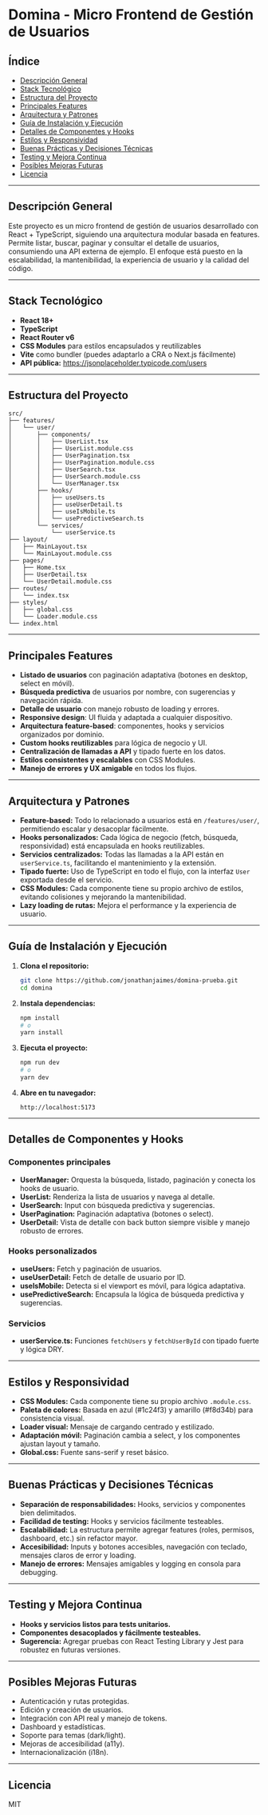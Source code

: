 # Domina - Micro Frontend de Gestión de Usuarios

## Índice

- [Descripción General](#descripción-general)
- [Stack Tecnológico](#stack-tecnológico)
- [Estructura del Proyecto](#estructura-del-proyecto)
- [Principales Features](#principales-features)
- [Arquitectura y Patrones](#arquitectura-y-patrones)
- [Guía de Instalación y Ejecución](#guía-de-instalación-y-ejecución)
- [Detalles de Componentes y Hooks](#detalles-de-componentes-y-hooks)
- [Estilos y Responsividad](#estilos-y-responsividad)
- [Buenas Prácticas y Decisiones Técnicas](#buenas-prácticas-y-decisiones-técnicas)
- [Testing y Mejora Continua](#testing-y-mejora-continua)
- [Posibles Mejoras Futuras](#posibles-mejoras-futuras)
- [Licencia](#licencia)

---

## Descripción General

Este proyecto es un micro frontend de gestión de usuarios desarrollado con React + TypeScript, siguiendo una arquitectura modular basada en features. Permite listar, buscar, paginar y consultar el detalle de usuarios, consumiendo una API externa de ejemplo. El enfoque está puesto en la escalabilidad, la mantenibilidad, la experiencia de usuario y la calidad del código.

---

## Stack Tecnológico

- **React 18+**
- **TypeScript**
- **React Router v6**
- **CSS Modules** para estilos encapsulados y reutilizables
- **Vite** como bundler (puedes adaptarlo a CRA o Next.js fácilmente)
- **API pública:** https://jsonplaceholder.typicode.com/users

---

## Estructura del Proyecto

```plaintext
src/
├── features/
│   └── user/
│       ├── components/
│       │   ├── UserList.tsx
│       │   ├── UserList.module.css
│       │   ├── UserPagination.tsx
│       │   ├── UserPagination.module.css
│       │   ├── UserSearch.tsx
│       │   ├── UserSearch.module.css
│       │   └── UserManager.tsx
│       ├── hooks/
│       │   ├── useUsers.ts
│       │   ├── useUserDetail.ts
│       │   ├── useIsMobile.ts
│       │   └── usePredictiveSearch.ts
│       └── services/
│           └── userService.ts
├── layout/
│   ├── MainLayout.tsx
│   └── MainLayout.module.css
├── pages/
│   ├── Home.tsx
│   ├── UserDetail.tsx
│   └── UserDetail.module.css
├── routes/
│   └── index.tsx
├── styles/
│   ├── global.css
│   └── Loader.module.css
└── index.html
```

---

## Principales Features

- **Listado de usuarios** con paginación adaptativa (botones en desktop, select en móvil).
- **Búsqueda predictiva** de usuarios por nombre, con sugerencias y navegación rápida.
- **Detalle de usuario** con manejo robusto de loading y errores.
- **Responsive design**: UI fluida y adaptada a cualquier dispositivo.
- **Arquitectura feature-based**: componentes, hooks y servicios organizados por dominio.
- **Custom hooks reutilizables** para lógica de negocio y UI.
- **Centralización de llamadas a API** y tipado fuerte en los datos.
- **Estilos consistentes y escalables** con CSS Modules.
- **Manejo de errores y UX amigable** en todos los flujos.

---

## Arquitectura y Patrones

- **Feature-based:** Todo lo relacionado a usuarios está en `/features/user/`, permitiendo escalar y desacoplar fácilmente.
- **Hooks personalizados:** Cada lógica de negocio (fetch, búsqueda, responsividad) está encapsulada en hooks reutilizables.
- **Servicios centralizados:** Todas las llamadas a la API están en `userService.ts`, facilitando el mantenimiento y la extensión.
- **Tipado fuerte:** Uso de TypeScript en todo el flujo, con la interfaz `User` exportada desde el servicio.
- **CSS Modules:** Cada componente tiene su propio archivo de estilos, evitando colisiones y mejorando la mantenibilidad.
- **Lazy loading de rutas:** Mejora el performance y la experiencia de usuario.

---

## Guía de Instalación y Ejecución

1. **Clona el repositorio:**

   ```bash
   git clone https://github.com/jonathanjaimes/domina-prueba.git
   cd domina
   ```

2. **Instala dependencias:**

   ```bash
   npm install
   # o
   yarn install
   ```

3. **Ejecuta el proyecto:**

   ```bash
   npm run dev
   # o
   yarn dev
   ```

4. **Abre en tu navegador:**
   ```
   http://localhost:5173
   ```

---

## Detalles de Componentes y Hooks

### Componentes principales

- **UserManager:** Orquesta la búsqueda, listado, paginación y conecta los hooks de usuario.
- **UserList:** Renderiza la lista de usuarios y navega al detalle.
- **UserSearch:** Input con búsqueda predictiva y sugerencias.
- **UserPagination:** Paginación adaptativa (botones o select).
- **UserDetail:** Vista de detalle con back button siempre visible y manejo robusto de errores.

### Hooks personalizados

- **useUsers:** Fetch y paginación de usuarios.
- **useUserDetail:** Fetch de detalle de usuario por ID.
- **useIsMobile:** Detecta si el viewport es móvil, para lógica adaptativa.
- **usePredictiveSearch:** Encapsula la lógica de búsqueda predictiva y sugerencias.

### Servicios

- **userService.ts:** Funciones `fetchUsers` y `fetchUserById` con tipado fuerte y lógica DRY.

---

## Estilos y Responsividad

- **CSS Modules:** Cada componente tiene su propio archivo `.module.css`.
- **Paleta de colores:** Basada en azul (#1c24f3) y amarillo (#f8d34b) para consistencia visual.
- **Loader visual:** Mensaje de cargando centrado y estilizado.
- **Adaptación móvil:** Paginación cambia a select, y los componentes ajustan layout y tamaño.
- **Global.css:** Fuente sans-serif y reset básico.

---

## Buenas Prácticas y Decisiones Técnicas

- **Separación de responsabilidades:** Hooks, servicios y componentes bien delimitados.
- **Facilidad de testing:** Hooks y servicios fácilmente testeables.
- **Escalabilidad:** La estructura permite agregar features (roles, permisos, dashboard, etc.) sin refactor mayor.
- **Accesibilidad:** Inputs y botones accesibles, navegación con teclado, mensajes claros de error y loading.
- **Manejo de errores:** Mensajes amigables y logging en consola para debugging.

---

## Testing y Mejora Continua

- **Hooks y servicios listos para tests unitarios.**
- **Componentes desacoplados y fácilmente testeables.**
- **Sugerencia:** Agregar pruebas con React Testing Library y Jest para robustez en futuras versiones.

---

## Posibles Mejoras Futuras

- Autenticación y rutas protegidas.
- Edición y creación de usuarios.
- Integración con API real y manejo de tokens.
- Dashboard y estadísticas.
- Soporte para temas (dark/light).
- Mejoras de accesibilidad (a11y).
- Internacionalización (i18n).

---

## Licencia

MIT
